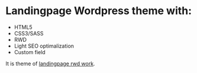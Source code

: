 <h1>Landingpage <strong>Wordpress theme</strong> with:</h1>
<ul>
<li>HTML5</li>
<li>CSS3/SASS</li>
<li>RWD</li>
<li>Light SEO optimalization</li>
<li>Custom field</li>
</ul>
It is theme of <a href='https://github.com/elgolabek/landingpage-rwd-work' target='_blank'>landingpage rwd work</a>.
